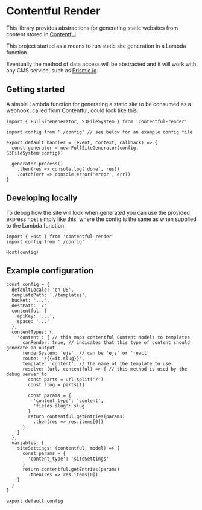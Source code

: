 # Contentful Render

This library provides abstractions for generating static websites from content stored in [Contentful](https://www.contentful.com).

This project started as a means to run static site generation in a Lambda function.

Eventually the method of data access will be abstracted and it will work with any CMS service, such as [Prismic.io](https://prismic.io).

## Getting started

A simple Lambda function for generating a static site to be consumed as a webhook, called from Contentful, could look like this.

    import { FullSiteGenerator, S3FileSystem } from 'contentful-render'

    import config from './config' // see below for an example config file

    export default handler = (event, context, callback) => {
      const generator = new FullSiteGenerator(config, S3FileSystem(config))

      generator.process()
        .then(res => console.log('done', res))
        .catch(err => console.error('error', err))
    }


## Developing locally

To debug how the site will look when generated you can use the provided express host simply like this, where the config is the same as when supplied to the Lambda function.

    import { Host } from 'contentful-render'
    import config from './config'

    Host(config)


## Example configuration

    const config = {
      defaultLocale: 'en-US',
      templatePath: './templates',
      bucket: '...',
      destPath: '/'
      contentful: {
        apiKey: '...',
        space: '...'
      },
      contentTypes: {
        'content': { // this maps contentful Content Models to templates
          canRender: true, // indicates that this type of content should generate an output
          renderSystem: 'ejs', // can be 'ejs' or 'react'
          route: '/{{=it.slug}}',
          template: 'content', // the name of the template to use
          resolve: (url, contentful) => { // this method is used by the debug server to
            const parts = url.split('/')
            const slug = parts[1]

            const params = {
              'content_type': 'content',
              'fields.slug': slug
            }
            return contentful.getEntries(params)
              .then(res => res.items[0])
          }
        }
      },
      variables: {
        siteSettings: (contentful, model) => {
          const params = {
            'content_type': 'siteSettings'
          }
          return contentful.getEntries(params)
            .then(res => res.items[0])
        }
      }
    }

    export default config